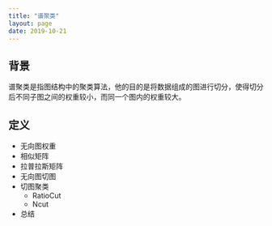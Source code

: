 ```yaml
---
title: "谱聚类"
layout: page
date: 2019-10-21
---
```


## 背景
谱聚类是指图结构中的聚类算法，他的目的是将数据组成的图进行切分，使得切分后不同子图之间的权重较小，而同一个图内的权重较大。

## 定义

- 无向图权重
- 相似矩阵
- 拉普拉斯矩阵
- 无向图切图
- 切图聚类
    - RatioCut
    - Ncut
- 总结
